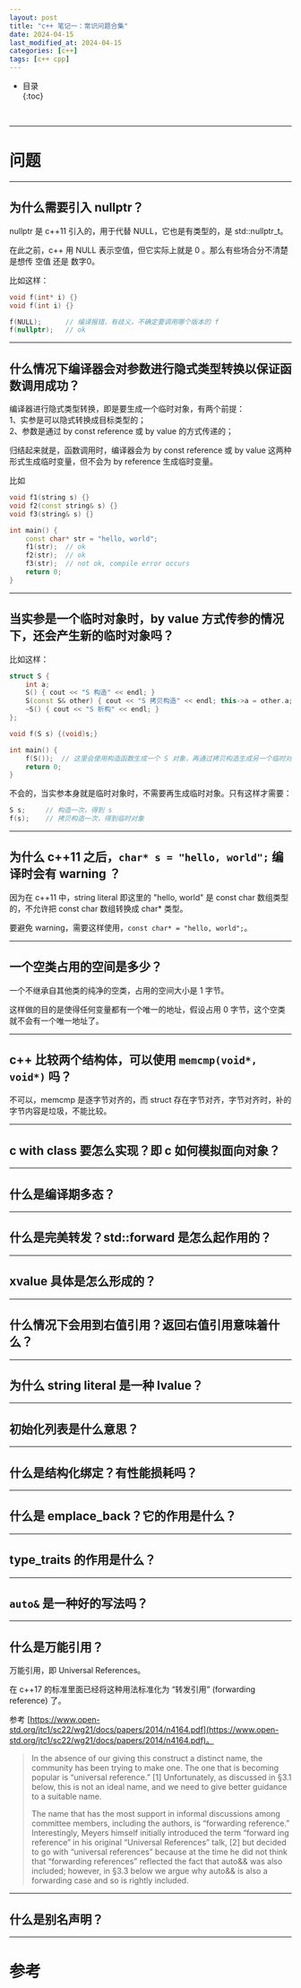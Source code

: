 ```yaml
---
layout: post
title: "c++ 笔记一：常识问题合集"
date: 2024-04-15
last_modified_at: 2024-04-15
categories: [c++]
tags: [c++ cpp]
---
```


* 目录  
{:toc}
<br/>

---

# 问题

---

## 为什么需要引入 nullptr？

nullptr 是 c++11 引入的，用于代替 NULL，它也是有类型的，是 std::nullptr_t。  

在此之前，c++ 用 NULL 表示空值，但它实际上就是 0 。那么有些场合分不清楚是想传 空值 还是 数字0。   

比如这样：   

```cpp
void f(int* i) {}
void f(int i) {}

f(NULL);      // 编译报错，有歧义，不确定要调用哪个版本的 f
f(nullptr);   // ok
```

---

## 什么情况下编译器会对参数进行隐式类型转换以保证函数调用成功？   

编译器进行隐式类型转换，即是要生成一个临时对象，有两个前提：    
1、实参是可以隐式转换成目标类型的；   
2、参数是通过 by const reference 或 by value 的方式传递的；    

归结起来就是，函数调用时，编译器会为 by const reference 或 by value 这两种形式生成临时变量，但不会为 by reference 生成临时变量。     

比如 

```cpp
void f1(string s) {}
void f2(const string& s) {}
void f3(string& s) {}

int main() {
    const char* str = "hello, world";
    f1(str);  // ok
    f2(str);  // ok
    f3(str);  // not ok, compile error occurs
    return 0;
}

```

---

## 当实参是一个临时对象时，by value 方式传参的情况下，还会产生新的临时对象吗？ 

比如这样： 

```cpp
struct S {
    int a;
    S() { cout << "S 构造" << endl; }
    S(const S& other) { cout << "S 拷贝构造" << endl; this->a = other.a; }
    ~S() { cout << "S 析构" << endl; }
};

void f(S s) {(void)s;}

int main() {
    f(S());  // 这里会使用构造函数生成一个 S 对象，再通过拷贝构造生成另一个临时对象吗？
    return 0;
}
```

不会的，当实参本身就是临时对象时，不需要再生成临时对象。只有这样才需要：  

```cpp
S s;     // 构造一次，得到 s
f(s);    // 拷贝构造一次，得到临时对象
```

---

## 为什么 c++11 之后，`char* s = "hello, world";` 编译时会有 warning ？  

因为在 c++11 中，string literal 即这里的 "hello, world" 是 const char 数组类型的，不允许把 const char 数组转换成 char* 类型。   

要避免 warning，需要这样使用，`const char* = "hello, world";`。  

---

## 一个空类占用的空间是多少？ 

一个不继承自其他类的纯净的空类，占用的空间大小是 1 字节。  

这样做的目的是使得任何变量都有一个唯一的地址，假设占用 0 字节，这个空类就不会有一个唯一地址了。   


---

## c++ 比较两个结构体，可以使用 `memcmp(void*, void*)` 吗？  

不可以，memcmp 是逐字节对齐的，而 struct 存在字节对齐，字节对齐时，补的字节内容是垃圾，不能比较。   

---

## c with class 要怎么实现？即 c 如何模拟面向对象？  

---

## 什么是编译期多态？  


---

## 什么是完美转发？std::forward 是怎么起作用的？

---

## xvalue 具体是怎么形成的？

---

## 什么情况下会用到右值引用？返回右值引用意味着什么？

---

## 为什么 string literal 是一种 lvalue？

---

## 初始化列表是什么意思？   

---

## 什么是结构化绑定？有性能损耗吗？  

---

## 什么是 emplace_back？它的作用是什么？ 


---

## type_traits 的作用是什么？  


---

## `auto&` 是一种好的写法吗？


---

## 什么是万能引用？  

万能引用，即 Universal References。 

在 c++17 的标准里面已经将这种用法标准化为 “转发引用” (forwarding reference) 了。    

参考 [https://www.open-std.org/jtc1/sc22/wg21/docs/papers/2014/n4164.pdf](https://www.open-std.org/jtc1/sc22/wg21/docs/papers/2014/n4164.pdf)。  

>In the absence of our giving this construct a distinct name, the community has been trying to make one. 
The one that is becoming popular is “universal reference.” [1] Unfortunately, as discussed in §3.1 below, 
this is not an ideal name, and we need to give better guidance to a suitable name.   
>    
>The name that has the most support in informal discussions among committee members, including the 
authors, is “forwarding reference.” Interestingly, Meyers himself initially introduced the term “forward
ing reference” in his original “Universal References” talk, [2] but decided to go with “universal references” 
because at the time he did not think that “forwarding references” reflected the fact that auto&& was also 
included; however, in §3.3 below we argue why auto&& is also a forwarding case and so is rightly included. 

---

## 什么是别名声明？  

---

# 参考
